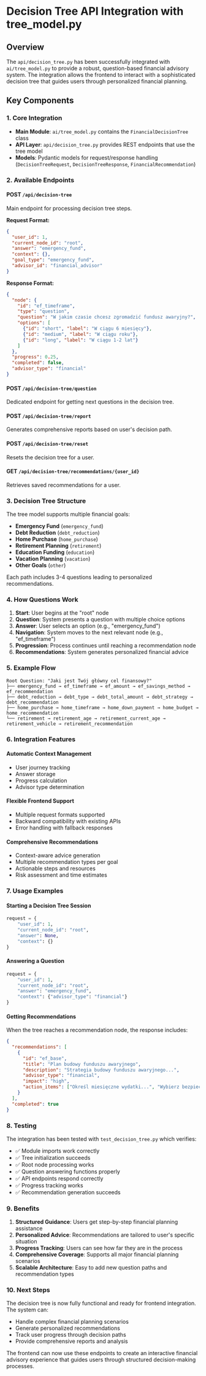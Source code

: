 # Decision Tree API Integration with tree_model.py

## Overview

The `api/decision_tree.py` has been successfully integrated with `ai/tree_model.py` to provide a robust, question-based financial advisory system. The integration allows the frontend to interact with a sophisticated decision tree that guides users through personalized financial planning.

## Key Components

### 1. Core Integration
- **Main Module**: `ai/tree_model.py` contains the `FinancialDecisionTree` class
- **API Layer**: `api/decision_tree.py` provides REST endpoints that use the tree model
- **Models**: Pydantic models for request/response handling (`DecisionTreeRequest`, `DecisionTreeResponse`, `FinancialRecommendation`)

### 2. Available Endpoints

#### POST `/api/decision-tree`
Main endpoint for processing decision tree steps.

**Request Format:**
```json
{
  "user_id": 1,
  "current_node_id": "root",
  "answer": "emergency_fund",
  "context": {},
  "goal_type": "emergency_fund",
  "advisor_id": "financial_advisor"
}
```

**Response Format:**
```json
{
  "node": {
    "id": "ef_timeframe",
    "type": "question",
    "question": "W jakim czasie chcesz zgromadzić fundusz awaryjny?",
    "options": [
      {"id": "short", "label": "W ciągu 6 miesięcy"},
      {"id": "medium", "label": "W ciągu roku"},
      {"id": "long", "label": "W ciągu 1-2 lat"}
    ]
  },
  "progress": 0.25,
  "completed": false,
  "advisor_type": "financial"
}
```

#### POST `/api/decision-tree/question`
Dedicated endpoint for getting next questions in the decision tree.

#### POST `/api/decision-tree/report`
Generates comprehensive reports based on user's decision path.

#### POST `/api/decision-tree/reset`
Resets the decision tree for a user.

#### GET `/api/decision-tree/recommendations/{user_id}`
Retrieves saved recommendations for a user.

### 3. Decision Tree Structure

The tree model supports multiple financial goals:

- **Emergency Fund** (`emergency_fund`)
- **Debt Reduction** (`debt_reduction`)
- **Home Purchase** (`home_purchase`)
- **Retirement Planning** (`retirement`)
- **Education Funding** (`education`)
- **Vacation Planning** (`vacation`)
- **Other Goals** (`other`)

Each path includes 3-4 questions leading to personalized recommendations.

### 4. How Questions Work

1. **Start**: User begins at the "root" node
2. **Question**: System presents a question with multiple choice options
3. **Answer**: User selects an option (e.g., "emergency_fund")
4. **Navigation**: System moves to the next relevant node (e.g., "ef_timeframe")
5. **Progression**: Process continues until reaching a recommendation node
6. **Recommendations**: System generates personalized financial advice

### 5. Example Flow

```
Root Question: "Jaki jest Twój główny cel finansowy?"
├── emergency_fund → ef_timeframe → ef_amount → ef_savings_method → ef_recommendation
├── debt_reduction → debt_type → debt_total_amount → debt_strategy → debt_recommendation
├── home_purchase → home_timeframe → home_down_payment → home_budget → home_recommendation
└── retirement → retirement_age → retirement_current_age → retirement_vehicle → retirement_recommendation
```

### 6. Integration Features

#### Automatic Context Management
- User journey tracking
- Answer storage
- Progress calculation
- Advisor type determination

#### Flexible Frontend Support
- Multiple request formats supported
- Backward compatibility with existing APIs
- Error handling with fallback responses

#### Comprehensive Recommendations
- Context-aware advice generation
- Multiple recommendation types per goal
- Actionable steps and resources
- Risk assessment and time estimates

### 7. Usage Examples

#### Starting a Decision Tree Session
```python
request = {
    "user_id": 1,
    "current_node_id": "root",
    "answer": None,
    "context": {}
}
```

#### Answering a Question
```python
request = {
    "user_id": 1,
    "current_node_id": "root",
    "answer": "emergency_fund",
    "context": {"advisor_type": "financial"}
}
```

#### Getting Recommendations
When the tree reaches a recommendation node, the response includes:
```json
{
  "recommendations": [
    {
      "id": "ef_base",
      "title": "Plan budowy funduszu awaryjnego",
      "description": "Strategia budowy funduszu awaryjnego...",
      "advisor_type": "financial",
      "impact": "high",
      "action_items": ["Określ miesięczne wydatki...", "Wybierz bezpieczne instrumenty..."]
    }
  ],
  "completed": true
}
```

### 8. Testing

The integration has been tested with `test_decision_tree.py` which verifies:
- ✅ Module imports work correctly
- ✅ Tree initialization succeeds
- ✅ Root node processing works
- ✅ Question answering functions properly
- ✅ API endpoints respond correctly
- ✅ Progress tracking works
- ✅ Recommendation generation succeeds

### 9. Benefits

1. **Structured Guidance**: Users get step-by-step financial planning assistance
2. **Personalized Advice**: Recommendations are tailored to user's specific situation
3. **Progress Tracking**: Users can see how far they are in the process
4. **Comprehensive Coverage**: Supports all major financial planning scenarios
5. **Scalable Architecture**: Easy to add new question paths and recommendation types

### 10. Next Steps

The decision tree is now fully functional and ready for frontend integration. The system can:
- Handle complex financial planning scenarios
- Generate personalized recommendations
- Track user progress through decision paths
- Provide comprehensive reports and analysis

The frontend can now use these endpoints to create an interactive financial advisory experience that guides users through structured decision-making processes.